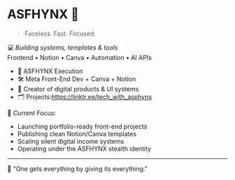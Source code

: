 # ASFHYNX 🦂

> Faceless. Fast. Focused.

*💻 Building systems, templates & tools*  
Frontend • Notion • Canva • Automation • AI APIs  

- 🧠 ASFHYNX Execution  
- 🛠 Meta Front-End Dev + Canva + Notion  
- 🛒 Creator of digital products & UI systems  
- 🗂 Projects:https://linktr.ee/tech_with_asphynx


🧬 *Current Focus:*
- Launching portfolio-ready front-end projects  
- Publishing clean Notion/Canva templates  
- Scaling silent digital income systems  
- Operating under the ASFHYNX stealth identity

---

🧠 "One gets everything by giving its everything."
